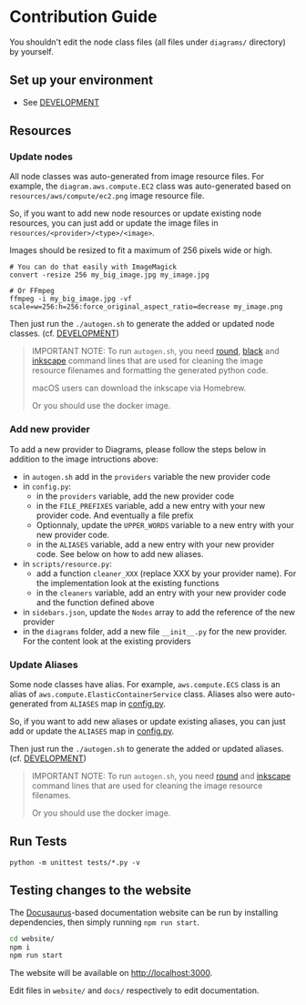 # Contribution Guide

You shouldn't edit the node class files (all files under `diagrams/` directory) by
yourself.

## Set up your environment

* See [DEVELOPMENT][DEVELOPMENT.md]

## Resources

### Update nodes

All node classes was auto-generated from image resource files. For example, the
`diagram.aws.compute.EC2` class was auto-generated based on
`resources/aws/compute/ec2.png` image resource file.

So, if you want to add new node resources or update existing node resources, you
can just add or update the image files in `resources/<provider>/<type>/<image>`.

Images should be resized to fit a maximum of 256 pixels wide or high.

```shell
# You can do that easily with ImageMagick
convert -resize 256 my_big_image.jpg my_image.jpg

# Or FFmpeg
ffmpeg -i my_big_image.jpg -vf scale=w=256:h=256:force_original_aspect_ratio=decrease my_image.png
```

Then just run the `./autogen.sh` to generate the added or updated node classes. (cf. [DEVELOPMENT][DEVELOPMENT.md])

> IMPORTANT NOTE: To run `autogen.sh`, you need [round][round], [black][black] and
> [inkscape][inkscape] command lines that are used for cleaning the image
> resource filenames and formatting the generated python code.
>
> macOS users can download the inkscape via Homebrew.
>
> Or you should use the docker image.

[DEVELOPMENT.md]: ./DEVELOPMENT.md
[round]: https://github.com/mingrammer/round
[black]: https://pypi.org/project/black
[inkscape]: https://inkscape.org/ko/release

### Add new provider

To add a new provider to Diagrams, please follow the steps below in addition to the image intructions above:
- in `autogen.sh` add in the `providers` variable the new provider code
- in `config.py`:
  - in the `providers` variable, add the new provider code
  - in the `FILE_PREFIXES` variable, add a new entry with your new provider code. And eventually a file prefix
  - Optionnaly, update the `UPPER_WORDS` variable to a new entry with your new provider code.
  - in the `ALIASES` variable, add a new entry with your new provider code. See below on how to add new aliases.
- in `scripts/resource.py`:
  - add a function `cleaner_XXX` (replace XXX by your provider name). For the implementation look at the existing functions
  - in the `cleaners` variable, add an entry with your new provider code and the function defined above
- in `sidebars.json`, update the `Nodes` array to add the reference of the new provider
- in the `diagrams` folder, add a new file `__init__.py` for the new provider. For the content look at the existing providers

### Update Aliases

Some node classes have alias. For example, `aws.compute.ECS` class is an alias
of `aws.compute.ElasticContainerService` class. Aliases also were auto-generated
from `ALIASES` map in [config.py](config.py).

So, if you want to add new aliases or update existing aliases, you can just add
or update the `ALIASES` map in [config.py](config.py).

Then just run the `./autogen.sh` to generate the added or updated aliases. (cf. [DEVELOPMENT][DEVELOPMENT.md])

> IMPORTANT NOTE: To run `autogen.sh`, you need [round][round] and
> [inkscape][inkscape] command lines that are used for cleaning the image
> resource filenames.
>
> Or you should use the docker image.

## Run Tests

```shell
python -m unittest tests/*.py -v
```

## Testing changes to the website

The [Docusaurus](https://docusaurus.io/)-based documentation website can be run by installing dependencies, then simply running `npm run start`.

```bash
cd website/
npm i
npm run start
```

The website will be available on [http://localhost:3000](http://localhost:3000).

Edit files in `website/` and `docs/` respectively to edit documentation.
